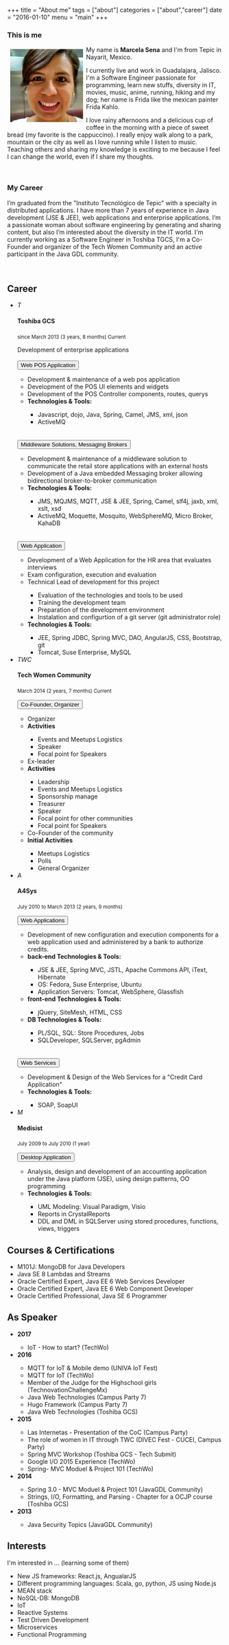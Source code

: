+++
title 		= "About me"
tags 		= ["about"]
categories	= ["about","career"]
date		= "2016-01-10"
menu        = "main"
+++

<h3>This is me</h3>
<div >
	<div style="float: left; padding: 7px; 0px;">
		<img src="/img/marce.png" alt="MarceStarlet" class="img-circle" heigh="170" width="170">
	</div>
	<div>
		<p>
			My name is <strong>Marcela Sena</strong> and I'm from Tepic in Nayarit, Mexico.
		</p>
		<p>
			I currently live and work in Guadalajara, Jalisco. I'm a Software Engineer passionate for programming, learn new stuffs, diversity in IT, movies, music, anime, running, hiking and my dog; her name is Frida like the mexican painter Frida Kahlo.
	    </p>
	    <p>
			I love rainy afternoons and a delicious cup of coffee in the morning with a piece of sweet bread (my favorite is the cappuccino). I really enjoy walk along to a park, mountain or the city as well as I love running while I listen to music. Teaching others and sharing my knowledge is exciting to me because I feel I can change the world, even if I share my thoughts.
		</p>
	</div>
</div>
<div>
	<p>&nbsp;</p>
  <h3>My Career</h3>
  <p>
  I’m graduated from the "Instituto Tecnológico de Tepic" with a specialty in distributed applications. I have more than 7 years of experience in Java development (JSE & JEE), web applications and enterprise applications. I’m a passionate woman about software engineering by generating and sharing content, but also I’m interested about the diversity in the IT world. I'm currently working as a Software Engineer in Toshiba TGCS, I'm a Co-Founder and organizer of the Tech Women Community and an active participant in the Java GDL community.  
  </p><br/>
</div>

<div>
  <div class="panel panel-primary">
    <div class="panel-heading">
      <h2>Career</h2>
    </div>      
    <div class="panel-body">
      <ul class="timeline">
          <li>
            <div class="timeline-badge danger"><i>T</i></div>
            <div class="timeline-panel">
              <div class="timeline-heading">
                <h4 class="timeline-title">Toshiba GCS </h4>
                <p><small class="text-muted"><i></i> since March 2013 (3 years, 8 months) Current</small></p>
              </div>
              <div class="timeline-body">
                Development of enterprise applications<br/><br/>
								<button class="btn btn-responsive btn-danger btn-sm" data-toggle="collapse" data-target="#refT1">
                  Web POS Application
                </button>
                <div id="refT1" class="panel panel-default collapse">
                  <div class="panel-body">
                    <ul>
                      <li>Development & maintenance of a web pos application</li>
                      <li>Development of the POS UI elements and widgets</li>
											<li>Development of the POS Controller components, routes, querys</li>
                      <li><strong>Technologies & Tools: </strong><br/></li>
                      <ul>
                        <li>Javascript, dojo, Java, Spring, Camel, JMS, xml, json</li>
                        <li>ActiveMQ</li>
                      </ul>
                    </ul>
                  </div>
                </div><br/><br/>
                <button class="btn btn-responsive btn-danger btn-sm" data-toggle="collapse" data-target="#refT2">
                  Middleware Solutions, Messaging Brokers
                </button>
                <div id="refT2" class="panel panel-default collapse">
                  <div class="panel-body">
                    <ul>
                      <li>Development & maintenance of a middleware solution to communicate the retail store applications with an external hosts</li>
                      <li>Development of a Java embedded Messaging broker allowing bidirectional broker-to-broker communication</li>
                      <li><strong>Technologies & Tools: </strong><br/></li>
                      <ul>
                        <li>JMS, MQJMS, MQTT, JSE & JEE, Spring, Camel, slf4j, jaxb, xml, xslt, xsd</li>
                        <li>ActiveMQ, Moquette, Mosquito, WebSphereMQ, Micro Broker, KahaDB </li>
                      </ul>
                    </ul>
                  </div>
                </div><br/><br/>
                <button class="btn btn-responsive btn-danger btn-sm" data-toggle="collapse" data-target="#refT3">
                  Web Application
                </button>
                <div id="refT3" class="panel collapse">
                  <div class="panel-body">
                    <ul>
                      <li>Development of a Web Application for the HR area that evaluates interviews</li>
                      <li>Exam configuration, execution and evaluation</li>
                      <li>Technical Lead of development for this project</li>
                      <ul>
                        <li>Evaluation of the technologies and tools to be used</li>
                        <li>Training the development team</li>
                        <li>Preparation of the development environment</li>
                        <li>Instalation and configurtion of a git server (git administrator role)</li>
                      </ul>
                      <li><strong>Technologies & Tools: </strong><br/></li>
                      <ul>
                        <li>JEE, Spring JDBC, Spring MVC, DAO, AngularJS, CSS, Bootstrap, git</li>
                        <li>Tomcat, Suse Enterprise, MySQL</li>
                      </ul>
                    </ul>
                  </div>
                </div>
              </div>
            </div>
          </li>
          <li>
            <div class="timeline-badge primary"><i>TWC</i></div>
            <div class="timeline-panel">
              <div class="timeline-heading">
                <h4 class="timeline-title">Tech Women Community</h4>
                <p><small class="text-muted"><i></i> March 2014 (2 years, 7 months) Current</small></p>
              </div>
              <div class="timeline-body">
                <button class="btn btn-primary btn-sm" data-toggle="collapse" data-target="#refTWC1">
                  Co-Founder, Organizer
                </button>
                <div id="refTWC1" class="collapse">
                    <ul>
                      <li>Organizer</li>
											<li><strong>Activities</strong><br/></li>
                      <ul>
                        <li>Events and Meetups Logistics</li>
                        <li>Speaker</li>
                        <li>Focal point for Speakers</li>
                      </ul>
											<li>Ex-leader</li>
                      <li><strong>Activities</strong><br/></li>
                      <ul>
                        <li>Leadership</li>
                        <li>Events and Meetups Logistics</li>
                        <li>Sponsorship manage</li>
                        <li>Treasurer</li>
                        <li>Speaker</li>
                        <li>Focal point for other communities</li>
                        <li>Focal point for Speakers</li>
                      </ul>
                      <li>Co-Founder of the community</li>
                      <li><strong>Initial Activities</strong><br/></li>
                      <ul>
                        <li>Meetups Logistics</li>
                        <li>Polls</li>
                        <li>General Organizer</li>
                      </ul>
                    </ul>
                </div>
              </div>
            </div>
          </li>
          <li class="timeline-inverted">
            <div class="timeline-badge success"><i>A</i></div>
            <div class="timeline-panel">
              <div class="timeline-heading">
                <h4 class="timeline-title">A4Sys</h4>
                <p><small class="text-muted"><i></i> July 2010 to March 2013 (2 years, 9 months)</small></p>
              </div>
              <div class="timeline-body">
                <button class="btn btn-success btn-sm" data-toggle="collapse" data-target="#refA1">
                  Web Applications
                </button>
                <div id="refA1" class="collapse">
                    <ul>
                      <li>Development of new configuration and execution components for a web application used and administered by a bank to authorize credits.</li>
                      <li><strong>back-end Technologies & Tools: </strong><br/></li>
                      <ul>
                        <li>JSE & JEE, Spring MVC, JSTL, Apache Commons API, iText, Hibernate</li>
                        <li>OS: Fedora, Suse Enterprise, Ubuntu</li>
                        <li>Application Servers: Tomcat, WebSphere, Glassfish </li>
                      </ul>
                      <li><strong>front-end Technologies & Tools: </strong><br/></li>
                      <ul>
                        <li>jQuery, SiteMesh, HTML, CSS </li>
                      </ul>
                      <li><strong>DB Technologies & Tools: </strong><br/></li>
                      <ul>
                        <li>PL/SQL, SQL: Store Procedures, Jobs</li>
                        <li>SQLDeveloper, SQLServer, pgAdmin</li>
                      </ul>
                    </ul>
                </div><br/><br/>
                <button class="btn btn-success btn-sm" data-toggle="collapse" data-target="#refA2">
                  Web Services
                </button>
                <div id="refA2" class="collapse">
                    <ul>
                      <li>Development & Design of the Web Services for a "Credit Card Application"</li>
                      <li><strong>Technologies & Tools: </strong><br/></li>
                      <ul>
                        <li>SOAP, SoapUI</li>
                      </ul>
                    </ul>
                </div>
              </div>
            </div>
          </li>
          <li>
            <div class="timeline-badge info"><i>M</i></div>
            <div class="timeline-panel">
              <div class="timeline-heading">
                <h4 class="timeline-title">Medisist</h4>
                <p><small class="text-muted"><i></i> July 2009 to July 2010 (1 year)</small></p>
              </div>
              <div class="timeline-body">
                <button class="btn btn-info btn-sm" data-toggle="collapse" data-target="#refM1">
                  Desktop Application
                </button>
                <div id="refM1" class="collapse">
                    <ul>
                      <li>Analysis, design and development of an accounting application under the Java platform (JSE), using design patterns, OO programming</li>
                      <li><strong>Technologies & Tools: </strong><br/></li>
                      <ul>
                        <li>UML Modeling: Visual Paradigm, Visio</li>
                        <li>Reports in CrystalReports</li>
                        <li>DDL and DML in SQLServer using stored procedures, functions, views, triggers</li>
                      </ul>
                    </ul>
                </div>
              </div>
            </div>
          </li>
      </ul>
    </div>
  </div>
</div>

<div class="panel panel-primary">
  <div class="panel-heading">
    <h2>Courses & Certifications</h2>
  </div>      
  <div class="panel-body">
    <ul>
      <li>M101J: MongoDB for Java Developers</li>
      <li>Java SE 8 Lambdas and Streams</li>
      <li>Oracle Certified Expert, Java EE 6 Web Services Developer</li>
      <li>Oracle Certified Expert, Java EE 6 Web Component Developer</li>
      <li>Oracle Certified Professional, Java SE 6 Programmer</li>
    </ul>
  </div>
</div>

<div class="panel panel-primary">
  <div class="panel-heading">
    <h2>As Speaker</h2>
  </div>      
  <div class="panel-body">
    <ul>
			<li><strong>2017</strong></li>
			<ul>
				<li>IoT - How to start? (TechWo)</li>		
			</ul>
      <li><strong>2016</strong></li>
      <ul>
			  <li>MQTT for IoT & Mobile demo (UNIVA IoT Fest)</li>
				<li>MQTT for IoT (TechWo)</li>
				<li>Member of the Judge for the Highschool girls (TechnovationChallengeMx)</li>
				<li>Java Web Technologies (Campus Party 7)</li>
				<li>Hugo Framework (Campus Party 7)</li>
        <li>Java Web Technologies (Toshiba GCS)</li>				
      </ul>
      <li><strong>2015</strong></li>
      <ul>
        <li>Las Internetas - Presentation of the CoC (Campus Party)</li>
        <li>The role of women in IT through TWC (DIVEC Fest - CUCEI, Campus Party)</li>
        <li>Spring MVC Workshop (Toshiba GCS - Tech Submit)</li>
        <li>Google I/O 2015 Experience (TechWo)</li>
        <li>Spring- MVC Moduel & Project 101 (TechWo)</li>
      </ul>
      <li><strong>2014</strong></li>
      <ul>
        <li>Spring 3.0 - MVC Moduel & Project 101 (JavaGDL Community)</li>
        <li>Strings, I/O, Formatting, and Parsing - Chapter for a OCJP course (Toshiba GCS)</li>
      </ul>
      <li><strong>2013</strong></li>
      <ul>
        <li>Java Security Topics (JavaGDL Community)</li>
      </ul>
    </ul>
  </div>
</div>

<div class="panel panel-primary">
  <div class="panel-heading">
    <h2>Interests</h2>
  </div>      
  <div class="panel-body">
    <p>I'm interested in ... (learning some of them)</p>
    <ul>
      <li>New JS frameworks: React.js, AngualarJS</li>
      <li>Different programming languages: Scala, go, python, JS using Node.js</li>
      <li>MEAN stack</li>
      <li>NoSQL-DB: MongoDB</li>
      <li>IoT</li>
      <li>Reactive Systems</li>
      <li>Test Driven Development</li>
      <li>Microservices</li>
      <li>Functional Programming</li>
    </ul>
  </div>
</div>
</div>
